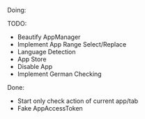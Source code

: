 Doing:

TODO:
* Beautify AppManager
* Implement App Range Select/Replace
* Language Detection
* App Store
* Disable App
* Implement German Checking

Done:
* Start only check action of current app/tab
* Fake AppAccessToken

